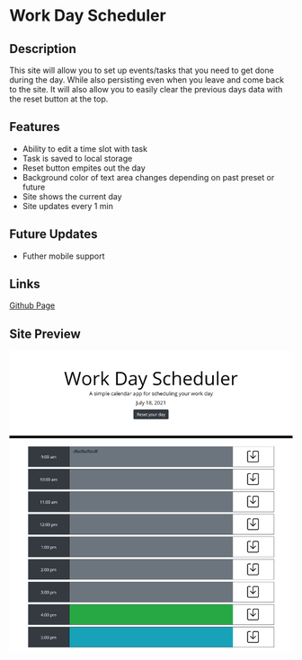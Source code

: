 # Work Day Scheduler

## Description
This site will allow you to set up events/tasks that you need to get done during the day. While also persisting even when you leave and come back to the site. It will also allow you to easily clear the previous days data with the reset button at the top.

## Features
- Ability to edit a time slot with task
- Task is saved to local storage
- Reset button empites out the day
- Background color of text area changes depending on past preset or future
- Site shows the current day
- Site updates every 1 min

## Future Updates
- Futher mobile support

## Links
[Github Page](https://zunaty.github.io/workday-planner/)

## Site Preview
![Preview](./assets/images/preview.png)
